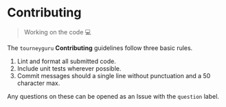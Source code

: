 # Contributing

> Working on the code 💻

The `tourneyguru` **Contributing** guidelines follow three basic rules.

1. Lint and format all submitted code.  
2. Include unit tests wherever possible.  
3. Commit messages should a single line without punctuation and a 50 character max.  

Any questions on these can be opened as an Issue with the `question` label.  
